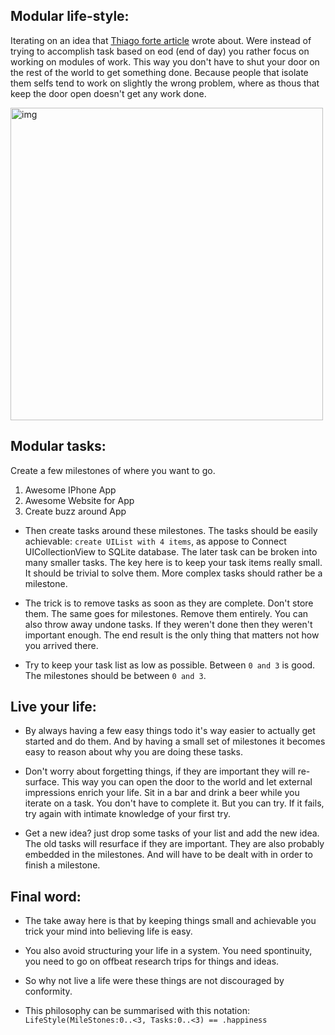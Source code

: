 ## Modular life-style:

Iterating on an idea that [Thiago forte article](https://medium.com/praxis-blog/bending-the-curves-of-productivity-25edb268672f#.xg2s22css)  wrote about. Were instead of trying to accomplish task based on eod (end of day) you rather focus on working on modules of work. This way you don't have to shut your door on the rest of the world to get something done. Because people that isolate them selfs tend to work on slightly the wrong problem, where as thous that keep the door open doesn't get any work done. 

<img width="500" alt="img" src="https://rawgit.com/stylekit/img/master/asym_vs_eod_illustration.svg">

## Modular tasks:
Create a few milestones of where you want to go. 
1. Awesome IPhone App  
2. Awesome Website for App
3. Create buzz around App


- Then create tasks around these milestones. The tasks should be easily achievable: `create UIList with 4 items`, as appose to Connect UICollectionView to SQLite database. The later task can be broken into many smaller tasks. The key here is to keep your task items really small. It should be trivial to solve them. More complex tasks should rather be a milestone.  

- The trick is to remove tasks as soon as they are complete. Don't store them. The same goes for milestones. Remove them entirely. You can also throw away undone tasks. If they weren't done then they weren't important enough. The end result is the only thing that matters not how you arrived there. 

- Try to keep your task list as low as possible. Between `0 and 3` is good. The milestones should be between `0 and 3`. 


## Live your life:
- By always having a few easy things todo it's way easier to actually get started and do them. And by having a small set of milestones it becomes easy to reason about why you are doing these tasks. 

- Don't worry about forgetting things, if they are important they will re-surface. This way you can open the door to the world and let external impressions enrich your life. Sit in a bar and drink a beer while you iterate on a task. You don't have to complete it. But you can try. If it fails, try again with intimate knowledge of your first try. 

- Get a new idea? just drop some tasks of your list and add the new idea. The old tasks will resurface if they are important. They are also probably embedded in the milestones. And will have to be dealt with in order to finish a milestone. 

## Final word:  
- The take away here is that by keeping things small and achievable you trick your mind into believing life is easy. 

- You also avoid structuring your life in a system. You need spontinuity, you need to go on offbeat research trips for things and ideas. 

- So why not live a life were these things are not discouraged by conformity. 

- This philosophy can be summarised with this notation: ``LifeStyle(MileStones:0..<3, Tasks:0..<3) == .happiness``


